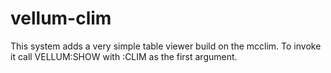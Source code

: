 # vellum-clim

This system adds a very simple table viewer build on the mcclim. To invoke it call VELLUM:SHOW with :CLIM as the first argument.
